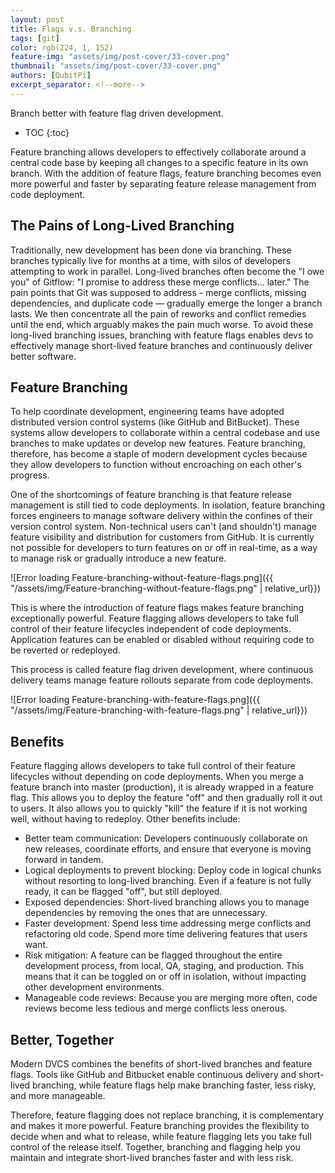 ```yaml
---
layout: post
title: Flags v.s. Branching
tags: [git]
color: rgb(224, 1, 152)
feature-img: "assets/img/post-cover/33-cover.png"
thumbnail: "assets/img/post-cover/33-cover.png"
authors: [QubitPi]
excerpt_separator: <!--more-->
---
```


Branch better with feature flag driven development.

<!--more-->

* TOC
{:toc}

Feature branching allows developers to effectively collaborate around a central code base by keeping all changes to a
specific feature in its own branch. With the addition of feature flags, feature branching becomes even more powerful and
faster by separating feature release management from code deployment.

## The Pains of Long-Lived Branching

Traditionally, new development has been done via branching. These branches typically live for months at a time, with
silos of developers attempting to work in parallel. Long-lived branches often become the "I owe you" of Gitflow: "I
promise to address these merge conflicts… later." The pain points that Git was supposed to address - merge conflicts,
missing dependencies, and duplicate code — gradually emerge the longer a branch lasts. We then concentrate all the pain
of reworks and conflict remedies until the end, which arguably makes the pain much worse. To avoid these long-lived
branching issues, branching with feature flags enables devs to effectively manage short-lived feature branches and
continuously deliver better software.

## Feature Branching

To help coordinate development, engineering teams have adopted distributed version control systems (like GitHub and
BitBucket). These systems allow developers to collaborate within a central codebase and use branches to make updates or
develop new features. Feature branching, therefore, has become a staple of modern development cycles because they allow
developers to function without encroaching on each other's progress.

One of the shortcomings of feature branching is that feature release management is still tied to code deployments. In
isolation, feature branching forces engineers to manage software delivery within the confines of their version control
system. Non-technical users can't (and shouldn't) manage feature visibility and distribution for customers from GitHub.
It is currently not possible for developers to turn features on or off in real-time, as a way to manage risk or
gradually introduce a new feature.

![Error loading Feature-branching-without-feature-flags.png]({{ "/assets/img/Feature-branching-without-feature-flags.png" | relative_url}})

This is where the introduction of feature flags makes feature branching exceptionally powerful. Feature flagging allows
developers to take full control of their feature lifecycles independent of code deployments. Application features can be
enabled or disabled without requiring code to be reverted or redeployed.

This process is called feature flag driven development, where continuous delivery teams manage feature rollouts separate
from code deployments.

![Error loading Feature-branching-with-feature-flags.png]({{ "/assets/img/Feature-branching-with-feature-flags.png" | relative_url}})

## Benefits

Feature flagging allows developers to take full control of their feature lifecycles without depending on code
deployments. When you merge a feature branch into master (production), it is already wrapped in a feature flag. This
allows you to deploy the feature "off" and then gradually roll it out to users. It also allows you to quickly "kill" the
feature if it is not working well, without having to redeploy. Other benefits include:

* Better team communication: Developers continuously collaborate on new releases, coordinate efforts, and ensure that
  everyone is moving forward in tandem.
* Logical deployments to prevent blocking: Deploy code in logical chunks without resorting to long-lived branching. Even
  if a feature is not fully ready, it can be flagged "off", but still deployed.
* Exposed dependencies: Short-lived branching allows you to manage dependencies by removing the ones that are
  unnecessary.
* Faster development: Spend less time addressing merge conflicts and refactoring old code. Spend more time delivering
  features that users want.
* Risk mitigation: A feature can be flagged throughout the entire development process, from local, QA, staging, and
  production. This means that it can be toggled on or off in isolation, without impacting other development
  environments.
* Manageable code reviews: Because you are merging more often, code reviews become less tedious and merge conflicts less
  onerous.

## Better, Together

Modern DVCS combines the benefits of short-lived branches and feature flags. Tools like GitHub and Bitbucket enable
continuous delivery and short-lived branching, while feature flags help make branching faster, less risky, and more
manageable.

Therefore, feature flagging does not replace branching, it is complementary and makes it more powerful. Feature
branching provides the flexibility to decide when and what to release, while feature flagging lets you take full control
of the release itself. Together, branching and flagging help you maintain and integrate short-lived branches faster and
with less risk.
